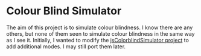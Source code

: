 # Colour Blind Simulator

The aim of this project is to simulate colour blindness. I know there are any others, but none of them seen to simulate colour blindness in the same way as I see it. Initially, I wanted to modify the [jsColorblindSimulator project](https://github.com/MaPePeR/jsColorblindSimulator) to add additional modes. I may still port them later.
